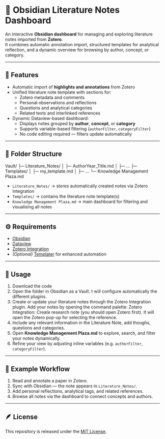 # 📘 Obsidian Literature Notes Dashboard

An interactive **Obsidian dashboard** for managing and exploring literature notes imported from **Zotero**.  
It combines automatic annotation import, structured templates for analytical reflection, and a dynamic overview for browsing by author, concept, or category.

---

## 🧩 Features

- Automatic import of **highlights and annotations** from Zotero  
- Unified literature note template with sections for:
  - Zotero metadata and comments  
  - Personal observations and reflections  
  - Questions and analytical categories  
  - Related texts and interlinked references  
- Dynamic Dataview-based dashboard:
  - Displays notes grouped by **author**, **concept**, or **category**
  - Supports variable-based filtering (`authorFilter`, `categoryFilter`)
  - No code editing required — filters update automatically  

---

## 🧠 Folder Structure

Vault/
├─ Literature_Notes/
│ ├─ AuthorYear_Title.md
│ ├─ ...
├─ Templates/
│ ├─ my_template.md
│ ├─ ...
└─ Knowledge Management Plaza.md


- `Literature_Notes/` → stores automatically created notes via Zotero Integration  
- `Templates/` → contains the literature note template(s)  
- `Knowledge Management Plaza.md` → main dashboard for filtering and visualising all notes  

---

## ⚙️ Requirements

- [Obsidian](https://obsidian.md)
- [Dataview](https://github.com/blacksmithgu/obsidian-dataview)
- [Zotero Integration](https://github.com/mgmeyers/obsidian-zotero-integration)
- *(Optional)* [Templater](https://github.com/SilentVoid13/Templater) for enhanced automation

---

## 🚀 Usage

1. Download the code
2. Open the folder in Obsidian as a Vault. t will configure automatically the different plugins.
3. Create or update your literature notes through the Zotero Integration plugin. Add your notes by opening the command palette: Zotero Integration: Create research note (you should open Zotero first). It will open the Zotero pop-up for selecting the reference.
4. Include any relevant information in the Literature Note, add thoughs, questions and categories.
6. Open **Knowledge Management Plaza.md** to explore, search, and filter your notes dynamically.  
7. Refine your view by adjusting inline variables (e.g. `authorFilter`, `categoryFilter`).  

---

## 🧭 Example Workflow

1. Read and annotate a paper in Zotero.  
2. Sync with Obsidian — the note appears in `Literature_Notes/`.  
3. Add personal reflections, analytical tags, and related references.  
4. Browse all notes via the dashboard to connect concepts and authors.

---

## 🪶 License

This repository is released under the [MIT License](LICENSE).

